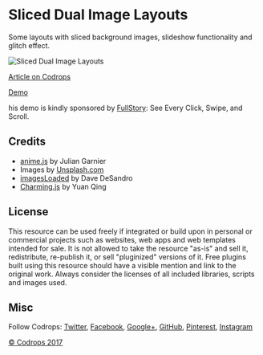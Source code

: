 # Sliced Dual Image Layouts

Some layouts with sliced background images, slideshow functionality and glitch effect.

![Sliced Dual Image Layouts](https://tympanus.net/codrops/wp-content/uploads/2017/09/DualSlicesLayout.jpg)

[Article on Codrops](https://tympanus.net/codrops/?p=32361)

[Demo](http://tympanus.net/Development/SlicedDualImageLayout/)

his demo is kindly sponsored by [FullStory](http://synd.co/2evXpPU): ​See Every Click, Swipe, and Scroll.

## Credits

- [anime.js](http://anime-js.com/) by Julian Garnier
- Images by [Unsplash.com](http://unsplash.com)
- [imagesLoaded](http://imagesloaded.desandro.com/) by Dave DeSandro
- [Charming.js](https://github.com/yuanqing/charming) by Yuan Qing

## License
This resource can be used freely if integrated or build upon in personal or commercial projects such as websites, web apps and web templates intended for sale. It is not allowed to take the resource "as-is" and sell it, redistribute, re-publish it, or sell "pluginized" versions of it. Free plugins built using this resource should have a visible mention and link to the original work. Always consider the licenses of all included libraries, scripts and images used.

## Misc

Follow Codrops: [Twitter](http://www.twitter.com/codrops), [Facebook](http://www.facebook.com/codrops), [Google+](https://plus.google.com/101095823814290637419), [GitHub](https://github.com/codrops), [Pinterest](http://www.pinterest.com/codrops/), [Instagram](https://www.instagram.com/codropsss/)

[© Codrops 2017](http://www.codrops.com)





